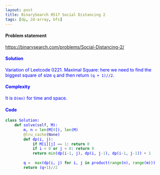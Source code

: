 ```yaml
---
layout: post
title: BinarySearch 0517 Social Distancing 2
tags: [dp, 2d-array, bfs]
---
```


#### Problem statement

<a href="https://binarysearch.com/problems/Social-Distancing-2/"> <font color = blue>https://binarysearch.com/problems/Social-Distancing-2/

#### Solution
Variation of Leetcode 0221. Maximal Square: here we need to find the biggest square of size `q` and then return `(q + 1)//2`.

#### Complexity
It is `O(mn)` for time and space.

#### Code
```python
class Solution:
    def solve(self, M):
        m, n = len(M[0]), len(M)
        @lru_cache(None)
        def dp(i, j):
            if M[i][j] == 1: return 0
            if i < 0 or j < 0: return 0
            return min(dp(i-1, j), dp(i, j-1), dp(i-1, j-1)) + 1
        
        q =  max(dp(i, j) for i, j in product(range(n), range(m)))
        return (q+1)//2
```
